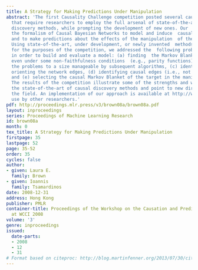 ```yaml
---
title: A Strategy for Making Predictions Under Manipulation
abstract: 'The first Causality Challenge competition posted several causal discovery  problems
  that require researchers to employ the full arsenal of state-of-the-art  causal
  discovery methods, while prompting the development of new ones. Our  approach used
  the formalism of Causal Bayesian Networks to model and induce  causal relations
  and to make predictions about the effects of the manipulation  of the variables.
  Using state-of-the-art, under development, or newly invented  methods specifically
  for the purposes of the competition, we addressed the  following problems in turn
  in order to build and evaluate a model: (a) finding  the Markov Blanket of the target
  even under some non-faithfulness conditions  (e.g., parity functions), (b) reducing
  the problems to a size manageable by subsequent algorithms, (c) identifying and
  orienting the network edges, (d) identifying causal edges (i.e., not confounded),
  and (e) selecting the causal Markov Blanket of the target in the manipulated distribution.
  The results of the competition illustrate some of the strengths and weaknesses of
  the state-of-the-art of causal discovery methods and point to new directions in
  the field. An implementation of our approach is available at http://www.dsl-lab.org  for
  use by other researchers.'
pdf: http://proceedings.mlr.press/v3/brown08a/brown08a.pdf
layout: inproceedings
series: Proceedings of Machine Learning Research
id: brown08a
month: 0
tex_title: A Strategy for Making Predictions Under Manipulation
firstpage: 35
lastpage: 52
page: 35-52
order: 35
cycles: false
author:
- given: Laura E.
  family: Brown
- given: Ioannis
  family: Tsamardinos
date: 2008-12-31
address: Hong Kong
publisher: PMLR
container-title: Proceedings of the Workshop on the Causation and Prediction Challenge
  at WCCI 2008
volume: '3'
genre: inproceedings
issued:
  date-parts:
  - 2008
  - 12
  - 31
# Format based on citeproc: http://blog.martinfenner.org/2013/07/30/citeproc-yaml-for-bibliographies/
---
```

